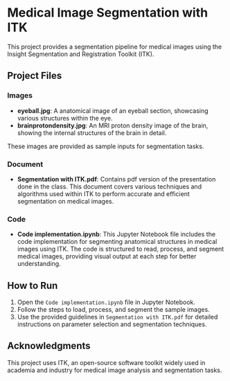 # Medical Image Segmentation with ITK

This project provides a segmentation pipeline for medical images using the Insight Segmentation and Registration Toolkit (ITK).

## Project Files

### Images

- **eyeball.jpg**: A  anatomical image of an eyeball section, showcasing various structures within the eye.
- **brainprotondensity.jpg**: An MRI proton density image of the brain, showing the internal structures of the brain in detail.

These images are provided as sample inputs for segmentation tasks.

### Document

- **Segmentation with ITK.pdf**: Contains pdf version of the presentation done in the class. This document covers various techniques and algorithms used within ITK to perform accurate and efficient segmentation on medical images.

### Code

- **Code implementation.ipynb**: This Jupyter Notebook file includes the code implementation for segmenting anatomical structures in medical images using ITK. The code is structured to read, process, and segment medical images, providing visual output at each step for better understanding.


## How to Run

1. Open the `Code implementation.ipynb` file in Jupyter Notebook.
2. Follow the steps to load, process, and segment the sample images.
3. Use the provided guidelines in `Segmentation with ITK.pdf` for detailed instructions on parameter selection and segmentation techniques.

## Acknowledgments

This project uses ITK, an open-source software toolkit widely used in academia and industry for medical image analysis and segmentation tasks.
